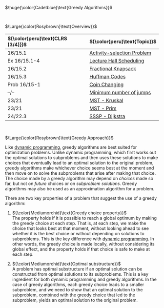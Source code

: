 $\huge{\color{Cadetblue}\text{Greedy Algorithms}}$

<br/>

$\Large{\color{Rosybrown}\text{Overview}}$

| ${\color{peru}\text{CLRS (3/4)}}$ | ${\color{peru}\text{Topic}}$ |
|:---|:---|
| 16/15.1 | [Activity-selection Problem](https://github.com/pl3onasm/AADS/tree/main/algorithms/greedy/activity-selection) |
| Ex 16/15.1-4 | [Lecture Hall Scheduling](https://github.com/pl3onasm/AADS/tree/main/algorithms/greedy/lct-hall-scheduling) |
| 16/15.2 | [Fractional Knapsack](https://github.com/pl3onasm/AADS/tree/main/algorithms/greedy/fract-knapsack) |
| 16/15.3 | [Huffman Codes](https://github.com/pl3onasm/AADS/tree/main/algorithms/greedy/huffman) |
| Prob 16/15-1 | [Coin Changing](https://github.com/pl3onasm/AADS/tree/main/algorithms/greedy/coin-changing) |
| –/– | [Minimum number of jumps](https://github.com/pl3onasm/AADS/tree/main/algorithms/greedy/min-jumps) |
| 23/21 | [MST - Kruskal](https://github.com/pl3onasm/CLRS-in-C/tree/main/algorithms/graphs/MST-kruskal) |
| 23/21 | [MST - Prim](https://github.com/pl3onasm/CLRS-in-C/tree/main/algorithms/graphs/MST-prim) |
| 24/22.3 | [SSSP - Dijkstra](https://github.com/pl3onasm/CLRS-in-C/tree/main/algorithms/graphs/SSSP-dijkstra) |

<br/>

$\Large{\color{Rosybrown}\text{Greedy Approach}}$

Like [dynamic programming](https://github.com/pl3onasm/Algorithms/tree/main/algorithms/dynamic-programming), greedy algorithms are best suited for optimization problems. Unlike dynamic programming, which first works out the optimal solutions to subproblems and then uses these solutions to make choices that eventually lead to an optimal solution to the original problem, greedy algorithms make whichever choice seems best at the moment and then move on to solve the subproblems that arise after making that choice. The choice made by a greedy algorithm may depend on *choices* made so far, but not on *future* choices or on *subproblem solutions*. Greedy algorithms may also be used as an approximation algorithm for a problem.  

There are two key properties of a problem that suggest the use of a greedy algorithm:

1. ${\color{Mediumorchid}\text{Greedy choice property}}$  
   The property holds if it is possible to reach a global optimum by making the greedy choice at each step. That is, at each step, we make the choice that looks best at that moment, without looking ahead to see whether it is the best choice or without depending on solutions to subproblems. This is the key difference with [dynamic programming](https://github.com/pl3onasm/Algorithms/tree/main/algorithms/dynamic-programming). In other words, the greedy choice is made locally, without considering its global effect, and the property holds if that choice is safe to make at each step.

2. ${\color{Mediumorchid}\text{Optimal substructure}}$  
   A problem has optimal substructure if an optimal solution can be constructed from optimal solutions to its subproblems. This is a key ingredient for both dynamic programming and greedy algorithms. In the case of greedy algorithms, each greedy choice leads to a smaller subproblem, and we need to show that an optimal solution to the subproblem, combined with the greedy choice that led to the subproblem, yields an optimal solution to the original problem.  
